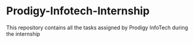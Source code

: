 # Prodigy-Infotech-Internship
This repository contains all the tasks assigned by Prodigy InfoTech during the internship
